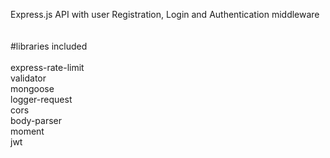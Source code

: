 Express.js API with user Registration, Login and Authentication middleware
<br />
<br /><br />
#libraries included 
<br /><br />
express-rate-limit <br />
validator <br />
mongoose <br />
logger-request <br />
cors <br />
body-parser <br />
moment <br />
jwt <br />



